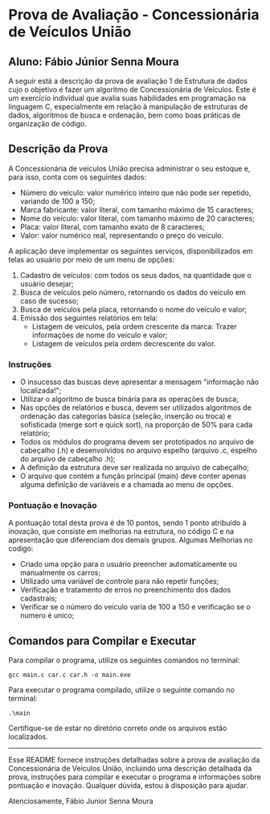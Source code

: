 # Prova de Avaliação - Concessionária de Veículos União
## Aluno: Fábio Júnior Senna Moura
A seguir está a descrição da prova de avaliação 1 de Estrutura de dados cujo o objetivo é fazer um algoritmo de Concessionária de Veículos. Este é um exercício individual que avalia suas habilidades em programação na linguagem C, especialmente em relação à manipulação de estruturas de dados, algoritmos de busca e ordenação, bem como boas práticas de organização de código.

## Descrição da Prova

A Concessionária de veículos União precisa administrar o seu estoque e, para isso, conta com os seguintes dados:

- Número do veículo: valor numérico inteiro que não pode ser repetido, variando de 100 a 150;
- Marca fabricante: valor literal, com tamanho máximo de 15 caracteres;
- Nome do veículo: valor literal, com tamanho máximo de 20 caracteres;
- Placa: valor literal, com tamanho exato de 8 caracteres;
- Valor: valor numérico real, representando o preço do veículo.

A aplicação deve implementar os seguintes serviços, disponibilizados em telas ao usuário por meio de um menu de opções:

1. Cadastro de veículos: com todos os seus dados, na quantidade que o usuário desejar;
2. Busca de veículos pelo número, retornando os dados do veículo em caso de sucesso;
3. Busca de veículos pela placa, retornando o nome do veículo e valor;
4. Emissão dos seguintes relatórios em tela:
   - Listagem de veículos, pela ordem crescente da marca: Trazer informações de nome do veículo e valor;
   - Listagem de veículos pela ordem decrescente do valor.

### Instruções

- O insucesso das buscas deve apresentar a mensagem "informação não localizada!";
- Utilizar o algoritmo de busca binária para as operações de busca;
- Nas opções de relatórios e busca, devem ser utilizados algoritmos de ordenação das categorias básica (seleção, inserção ou troca) e sofisticada (merge sort e quick sort), na proporção de 50% para cada relatório;
- Todos os módulos do programa devem ser prototipados no arquivo de cabeçalho (.h) e desenvolvidos no arquivo espelho (arquivo .c, espelho do arquivo de cabeçalho .h);
- A definição da estrutura deve ser realizada no arquivo de cabeçalho;
- O arquivo que contém a função principal (main) deve conter apenas alguma definição de variáveis e a chamada ao menu de opções.

### Pontuação e Inovação

A pontuação total desta prova é de 10 pontos, sendo 1 ponto atribuído à inovação, que consiste em melhorias na estrutura, no código C e na apresentação que diferenciam dos demais grupos. Algumas Melhorias no codigo:

- Criado uma opção para o usuário preencher automaticamente ou manualmente os carros;
- Utilizado uma variável de controle para não repetir funções;
- Verificação e tratamento de erros no preenchimento dos dados cadastrais;
- Verificar se o número do veiculo varia de 100 a 150 e verificação se o numero é unico;

## Comandos para Compilar e Executar

Para compilar o programa, utilize os seguintes comandos no terminal:

```
gcc main.c car.c car.h -o main.exe
```

Para executar o programa compilado, utilize o seguinte comando no terminal:

```
.\main
```

Certifique-se de estar no diretório correto onde os arquivos estão localizados.

---

Esse README fornece instruções detalhadas sobre a prova de avaliação da Concessionária de Veículos União, incluindo uma descrição detalhada da prova, instruções para compilar e executar o programa e informações sobre pontuação e inovação. Qualquer dúvida, estou à disposição para ajudar.

Atenciosamente,
Fábio Junior Senna Moura